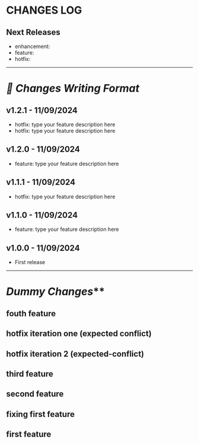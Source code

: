 # CHANGES LOG

## Next Releases
- enhancement: 
- feature:
- hotfix: 
---
# **_📝 Changes Writing Format_**
## v1.2.1 - 11/09/2024
- hotfix: type your feature description here
- hotfix: type your feature description here
## v1.2.0 - 11/09/2024
- feature: type your feature description here
## v1.1.1 - 11/09/2024
- hotfix: type your feature description here
## v1.1.0 - 11/09/2024
- feature: type your feature description here
## v1.0.0 - 11/09/2024
- First release
---
# _Dummy Changes_**
## fouth feature
## hotfix iteration one (expected conflict)
## hotfix iteration 2 (expected-conflict)
## third feature
## second feature
## fixing first feature
## first feature